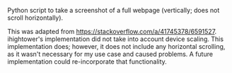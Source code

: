 Python script to take a screenshot of a full webpage (vertically; does not scroll horizontally).

This was adapted from https://stackoverflow.com/a/41745378/6591527. ihightower's implementation did not take into account device scaling. This implementation does; however, it does not include any horizontal scrolling, as it wasn't necessary for my use case and caused problems. A future implementation could re-incorporate that functionality.